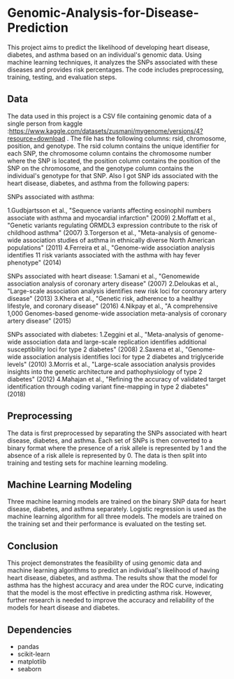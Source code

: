 # Genomic-Analysis-for-Disease-Prediction
 This project aims to predict the likelihood of developing heart disease, diabetes, and asthma based on an individual's genomic data. Using machine learning techniques, it analyzes the SNPs associated with these diseases and provides risk percentages. The code includes preprocessing, training, testing, and evaluation steps.

## Data

The data used in this project is a CSV file containing genomic data of a single person from kaggle :https://www.kaggle.com/datasets/zusmani/mygenome/versions/4?resource=download . The file has the following columns: rsid, chromosome, position, and genotype. The rsid column contains the unique identifier for each SNP, the chromosome column contains the chromosome number where the SNP is located, the position column contains the position of the SNP on the chromosome, and the genotype column contains the individual's genotype for that SNP.
Also I got SNP ids associated with the heart disease, diabetes, and asthma from the following papers:

SNPs associated with asthma:

1.Gudbjartsson et al., "Sequence variants affecting eosinophil numbers associate with asthma and myocardial infarction" (2009)
2.Moffatt et al., "Genetic variants regulating ORMDL3 expression contribute to the risk of childhood asthma" (2007)
3.Torgerson et al., "Meta-analysis of genome-wide association studies of asthma in ethnically diverse North American populations" (2011)
4.Ferreira et al., "Genome-wide association analysis identifies 11 risk variants associated with the asthma with hay fever phenotype" (2014)

SNPs associated with heart disease:
1.Samani et al., "Genomewide association analysis of coronary artery disease" (2007)
2.Deloukas et al., "Large-scale association analysis identifies new risk loci for coronary artery disease" (2013)
3.Khera et al., "Genetic risk, adherence to a healthy lifestyle, and coronary disease" (2016)
4.Nikpay et al., "A comprehensive 1,000 Genomes-based genome-wide association meta-analysis of coronary artery disease" (2015)

SNPs associated with diabetes:
1.Zeggini et al., "Meta-analysis of genome-wide association data and large-scale replication identifies additional susceptibility loci for type 2 diabetes" (2008)
2.Saxena et al., "Genome-wide association analysis identifies loci for type 2 diabetes and triglyceride levels" (2010)
3.Morris et al., "Large-scale association analysis provides insights into the genetic architecture and pathophysiology of type 2 diabetes" (2012)
4.Mahajan et al., "Refining the accuracy of validated target identification through coding variant fine-mapping in type 2 diabetes" (2018)


## Preprocessing

The data is first preprocessed by separating the SNPs associated with heart disease, diabetes, and asthma. Each set of SNPs is then converted to a binary format where the presence of a risk allele is represented by 1 and the absence of a risk allele is represented by 0. The data is then split into training and testing sets for machine learning modeling.

## Machine Learning Modeling

Three machine learning models are trained on the binary SNP data for heart disease, diabetes, and asthma separately. Logistic regression is used as the machine learning algorithm for all three models. The models are trained on the training set and their performance is evaluated on the testing set.


## Conclusion

This project demonstrates the feasibility of using genomic data and machine learning algorithms to predict an individual's likelihood of having heart disease, diabetes, and asthma. The results show that the model for asthma has the highest accuracy and area under the ROC curve, indicating that the model is the most effective in predicting asthma risk. However, further research is needed to improve the accuracy and reliability of the models for heart disease and diabetes.

## Dependencies

- pandas
- scikit-learn
- matplotlib
- seaborn
